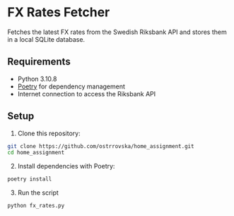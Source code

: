 # FX Rates Fetcher

Fetches the latest FX rates from the Swedish Riksbank API and stores them in a local SQLite database.

## Requirements

- Python 3.10.8
- [Poetry](https://python-poetry.org/) for dependency management
- Internet connection to access the Riksbank API

## Setup

1. Clone this repository:

```bash
git clone https://github.com/ostrrovska/home_assignment.git
cd home_assignment
```

2. Install dependencies with Poetry:

```bash
poetry install
```

3. Run the script

```bash
python fx_rates.py
```